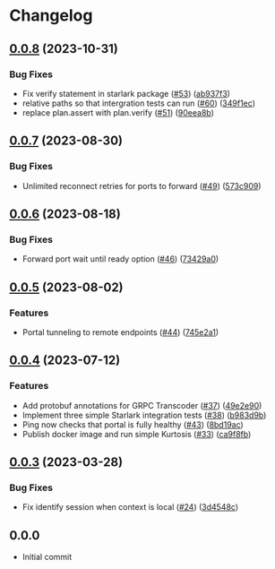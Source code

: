 # Changelog

## [0.0.8](https://github.com/kurtosis-tech/kurtosis-portal/compare/0.0.7...0.0.8) (2023-10-31)


### Bug Fixes

* Fix verify statement in starlark package ([#53](https://github.com/kurtosis-tech/kurtosis-portal/issues/53)) ([ab937f3](https://github.com/kurtosis-tech/kurtosis-portal/commit/ab937f3ba5fcf0f5cf7e87a9a4131457995bcf9d))
* relative paths so that intergration tests can run ([#60](https://github.com/kurtosis-tech/kurtosis-portal/issues/60)) ([349f1ec](https://github.com/kurtosis-tech/kurtosis-portal/commit/349f1ec9a443f74c12bf9caefe9572bb87c84ed4))
* replace plan.assert with plan.verify ([#51](https://github.com/kurtosis-tech/kurtosis-portal/issues/51)) ([90eea8b](https://github.com/kurtosis-tech/kurtosis-portal/commit/90eea8ba7208ea2d92004cc84f9927a57424cd82))

## [0.0.7](https://github.com/kurtosis-tech/kurtosis-portal/compare/0.0.6...0.0.7) (2023-08-30)


### Bug Fixes

* Unlimited reconnect retries for ports to forward ([#49](https://github.com/kurtosis-tech/kurtosis-portal/issues/49)) ([573c909](https://github.com/kurtosis-tech/kurtosis-portal/commit/573c90972d85ed4db33255a36dd5208d57b487ef))

## [0.0.6](https://github.com/kurtosis-tech/kurtosis-portal/compare/0.0.5...0.0.6) (2023-08-18)


### Bug Fixes

* Forward port wait until ready option ([#46](https://github.com/kurtosis-tech/kurtosis-portal/issues/46)) ([73429a0](https://github.com/kurtosis-tech/kurtosis-portal/commit/73429a049c065c598849da3605ed0a78d1b60ccb))

## [0.0.5](https://github.com/kurtosis-tech/kurtosis-portal/compare/0.0.4...0.0.5) (2023-08-02)


### Features

* Portal tunneling to remote endpoints ([#44](https://github.com/kurtosis-tech/kurtosis-portal/issues/44)) ([745e2a1](https://github.com/kurtosis-tech/kurtosis-portal/commit/745e2a17f0f630fbb58f7bdb8f3034a2dc98b807))

## [0.0.4](https://github.com/kurtosis-tech/kurtosis-portal/compare/0.0.3...0.0.4) (2023-07-12)


### Features

* Add protobuf annotations for GRPC Transcoder ([#37](https://github.com/kurtosis-tech/kurtosis-portal/issues/37)) ([49e2e90](https://github.com/kurtosis-tech/kurtosis-portal/commit/49e2e906929395b5422bf7dcb12d59040a64f951))
* Implement three simple Starlark integration tests ([#38](https://github.com/kurtosis-tech/kurtosis-portal/issues/38)) ([b983d9b](https://github.com/kurtosis-tech/kurtosis-portal/commit/b983d9bebe4f8a5e1497c6e3460317a2ffa3b2a4))
* Ping now checks that portal is fully healthy ([#43](https://github.com/kurtosis-tech/kurtosis-portal/issues/43)) ([8bd19ac](https://github.com/kurtosis-tech/kurtosis-portal/commit/8bd19ac1332bdbfd5e9ecde8dbfceb83e9716c5a))
* Publish docker image and run simple Kurtosis ([#33](https://github.com/kurtosis-tech/kurtosis-portal/issues/33)) ([ca9f8fb](https://github.com/kurtosis-tech/kurtosis-portal/commit/ca9f8fb455b92dc260768c7932c97c95fafad757))

## [0.0.3](https://github.com/kurtosis-tech/kurtosis-portal/compare/0.0.2...0.0.3) (2023-03-28)


### Bug Fixes

* Fix identify session when context is local ([#24](https://github.com/kurtosis-tech/kurtosis-portal/issues/24)) ([3d4548c](https://github.com/kurtosis-tech/kurtosis-portal/commit/3d4548cdde884768ae287286800736d450772cc7))

## 0.0.0
- Initial commit
